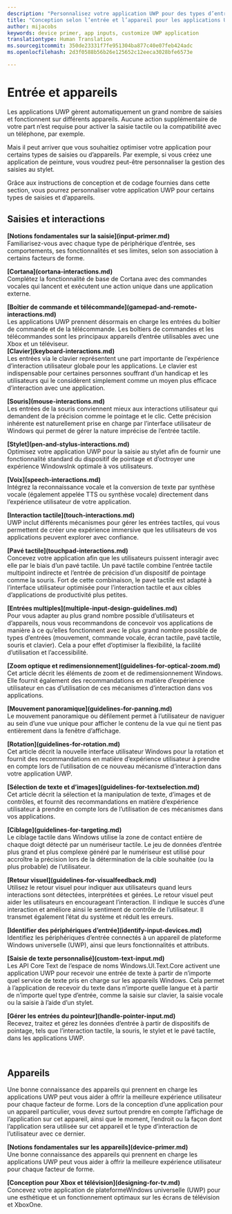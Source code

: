 ```yaml
---
description: "Personnalisez votre application UWP pour des types d’entrée et d’appareils donnés. Tirez parti des commandes tactiles et vocales. Exécutez vos applications sur des Xbox, des téléphones et même des TV."
title: "Conception selon l’entrée et l’appareil pour les applications UWP - Développement d’applications Windows"
author: mijacobs
keywords: device primer, app inputs, customize UWP application
translationtype: Human Translation
ms.sourcegitcommit: 350de23331f7fe951304ba877c40e07feb424adc
ms.openlocfilehash: 2d3f0588b56b26e125652c12eeca3028bfe6573e

---
```


<link rel="stylesheet" href="https://az835927.vo.msecnd.net/sites/uwp/Resources/css/custom.css"> 

# Entrée et appareils

Les applications UWP gèrent automatiquement un grand nombre de saisies et fonctionnent sur différents appareils. Aucune action supplémentaire de votre part n’est requise pour activer la saisie tactile ou la compatibilité avec un téléphone, par exemple. 

Mais il peut arriver que vous souhaitiez optimiser votre application pour certains types de saisies ou d’appareils. Par exemple, si vous créez une application de peinture, vous voudrez peut-être personnaliser la gestion des saisies au stylet. 

Grâce aux instructions de conception et de codage fournies dans cette section, vous pourrez personnaliser votre application UWP pour certains types de saisies et d’appareils. 

## Saisies et interactions

<div class="side-by-side">
<div class="side-by-side-content">
  <div class="side-by-side-content-left">
<p><b>[Notions fondamentales sur la saisie](input-primer.md)</b><br/> Familiarisez-vous avec chaque type de périphérique d’entrée, ses comportements, ses fonctionnalités et ses limites, selon son association à certains facteurs de forme.   
</p>
  </div>
  <div class="side-by-side-content-right">
<p><b>[Cortana](cortana-interactions.md) </b><br/> Complétez la fonctionnalité de base de Cortana avec des commandes vocales qui lancent et exécutent une action unique dans une application externe.   
</p>
  </div>
</div>
</div>

<div class="side-by-side">
<div class="side-by-side-content">
  <div class="side-by-side-content-left">
<b>[Boîtier de commande et télécommande](gamepad-and-remote-interactions.md)</b><br/>Les applications UWP prennent désormais en charge les entrées du boîtier de commande et de la télécommande. Les boîtiers de commandes et les télécommandes sont les principaux appareils d’entrée utilisables avec une Xbox et un téléviseur.  
  </div>
  <div class="side-by-side-content-right">
<b>[Clavier](keyboard-interactions.md)</b><br/>Les entrées via le clavier représentent une part importante de l’expérience d’interaction utilisateur globale pour les applications. Le clavier est indispensable pour certaines personnes souffrant d’un handicap et les utilisateurs qui le considèrent simplement comme un moyen plus efficace d’interaction avec une application.  
  </div>
</div>
</div>
<div class="side-by-side">
<div class="side-by-side-content">
  <div class="side-by-side-content-left">
<p><b>[Souris](mouse-interactions.md)</b><br/>Les entrées de la souris conviennent mieux aux interactions utilisateur qui demandent de la précision comme le pointage et le clic. Cette précision inhérente est naturellement prise en charge par l’interface utilisateur de Windows qui permet de gérer la nature imprécise de l’entrée tactile.
</p>
  </div>
  <div class="side-by-side-content-right">
<p><b>[Stylet](pen-and-stylus-interactions.md)</b><br/>Optimisez votre application UWP pour la saisie au stylet afin de fournir une fonctionnalité standard du dispositif de pointage et d’octroyer une expérience WindowsInk optimale à vos utilisateurs.   
</p>
  </div>
</div>
</div>

<div class="side-by-side">
<div class="side-by-side-content">
  <div class="side-by-side-content-left">
<p><b>[Voix](speech-interactions.md)</b><br/>Intégrez la reconnaissance vocale et la conversion de texte par synthèse vocale (également appelée TTS ou synthèse vocale) directement dans l’expérience utilisateur de votre application.
</p>
  </div>
  <div class="side-by-side-content-right">
<p><b>[Interaction tactile](touch-interactions.md)</b><br/>UWP inclut différents mécanismes pour gérer les entrées tactiles, qui vous permettent de créer une expérience immersive que les utilisateurs de vos applications peuvent explorer avec confiance.
</p>
  </div>
</div>
</div>

<div class="side-by-side">
<div class="side-by-side-content">
  <div class="side-by-side-content-left">
<p><b>[Pavé tactile](touchpad-interactions.md)  </b><br/>Concevez votre application afin que les utilisateurs puissent interagir avec elle par le biais d’un pavé tactile. Un pavé tactile combine l’entrée tactile multipoint indirecte et l’entrée de précision d’un dispositif de pointage comme la souris. Fort de cette combinaison, le pavé tactile est adapté à l’interface utilisateur optimisée pour l’interaction tactile et aux cibles d’applications de productivité plus petites.
</p>
  </div>
  <div class="side-by-side-content-right">
<p><b>[Entrées multiples](multiple-input-design-guidelines.md)  </b><br/>Pour vous adapter au plus grand nombre possible d’utilisateurs et d’appareils, nous vous recommandons de concevoir vos applications de manière à ce qu’elles fonctionnent avec le plus grand nombre possible de types d’entrées (mouvement, commande vocale, écran tactile, pavé tactile, souris et clavier). Cela a pour effet d’optimiser la flexibilité, la facilité d’utilisation et l’accessibilité.
</p>
  </div>
</div>
</div>

<div class="side-by-side">
<div class="side-by-side-content">
  <div class="side-by-side-content-left">
<p><b>[Zoom optique et redimensionnement](guidelines-for-optical-zoom.md)</b><br/>Cet article décrit les éléments de zoom et de redimensionnement Windows. Elle fournit également des recommandations en matière d’expérience utilisateur en cas d’utilisation de ces mécanismes d’interaction dans vos applications.
</p>
  </div>
  <div class="side-by-side-content-right">
<p><b>[Mouvement panoramique](guidelines-for-panning.md)</b><br/>Le mouvement panoramique ou défilement permet à l’utilisateur de naviguer au sein d’une vue unique pour afficher le contenu de la vue qui ne tient pas entièrement dans la fenêtre d’affichage.  
</p>
  </div>
</div>
</div>

<div class="side-by-side">
<div class="side-by-side-content">
  <div class="side-by-side-content-left">
<p><b>[Rotation](guidelines-for-rotation.md)</b><br/> Cet article décrit la nouvelle interface utilisateur Windows pour la rotation et fournit des recommandations en matière d’expérience utilisateur à prendre en compte lors de l’utilisation de ce nouveau mécanisme d’interaction dans votre application UWP.
</p>
  </div>
  <div class="side-by-side-content-right">
<p><b>[Sélection de texte et d’images](guidelines-for-textselection.md)</b><br/>Cet article décrit la sélection et la manipulation de texte, d’images et de contrôles, et fournit des recommandations en matière d’expérience utilisateur à prendre en compte lors de l’utilisation de ces mécanismes dans vos applications.
</p>
  </div>
</div>
</div>

<div class="side-by-side">
<div class="side-by-side-content">
  <div class="side-by-side-content-left">
<p><b>[Ciblage](guidelines-for-targeting.md)</b><br/>Le ciblage tactile dans Windows utilise la zone de contact entière de chaque doigt détecté par un numériseur tactile. Le jeu de données d’entrée plus grand et plus complexe généré par le numériseur est utilisé pour accroître la précision lors de la détermination de la cible souhaitée (ou la plus probable) de l’utilisateur.
</p>
  </div>
  <div class="side-by-side-content-right">
<p><b>[Retour visuel](guidelines-for-visualfeedback.md)</b><br/>Utilisez le retour visuel pour indiquer aux utilisateurs quand leurs interactions sont détectées, interprétées et gérées. Le retour visuel peut aider les utilisateurs en encourageant l’interaction. Il indique le succès d’une interaction et améliore ainsi le sentiment de contrôle de l’utilisateur. Il transmet également l’état du système et réduit les erreurs.  
</p>
  </div>
</div>
</div>

<div class="side-by-side">
<div class="side-by-side-content">
  <div class="side-by-side-content-left">
<p><b>[Identifier des périphériques d’entrée](identify-input-devices.md)</b><br/>Identifiez les périphériques d’entrée connectés à un appareil de plateforme Windows universelle (UWP), ainsi que leurs fonctionnalités et attributs. 
</p>
  </div>
  <div class="side-by-side-content-right">
<p><b>[Saisie de texte personnalisé](custom-text-input.md)</b><br/>Les API Core Text de l’espace de noms Windows.UI.Text.Core activent une application UWP pour recevoir une entrée de texte à partir de n’importe quel service de texte pris en charge sur les appareils Windows. Cela permet à l’application de recevoir du texte dans n’importe quelle langue et à partir de n’importe quel type d’entrée, comme la saisie sur clavier, la saisie vocale ou la saisie à l’aide d’un stylet.
</p>
  </div>
</div>
</div>

<div class="side-by-side">
<div class="side-by-side-content">
  <div class="side-by-side-content-left">
<p><b>[Gérer les entrées du pointeur](handle-pointer-input.md)</b><br/>Recevez, traitez et gérez les données d’entrée à partir de dispositifs de pointage, tels que l’interaction tactile, la souris, le stylet et le pavé tactile, dans les applications UWP.
</p>
  </div>
  <div class="side-by-side-content-right">
<p><b></b><br/>   
</p>
  </div>
</div>
</div>


## Appareils

Une bonne connaissance des appareils qui prennent en charge les applications UWP peut vous aider à offrir la meilleure expérience utilisateur pour chaque facteur de forme. Lors de la conception d’une application pour un appareil particulier, vous devez surtout prendre en compte l’affichage de l’application sur cet appareil, ainsi que le moment, l’endroit ou la façon dont l’application sera utilisée sur cet appareil et le type d’interaction de l’utilisateur avec ce dernier.

<div class="side-by-side">
<div class="side-by-side-content">
  <div class="side-by-side-content-left">
<p><b>[Notions fondamentales sur les appareils](device-primer.md)</b><br/>Une bonne connaissance des appareils qui prennent en charge les applications UWP peut vous aider à offrir la meilleure expérience utilisateur pour chaque facteur de forme. 
</p>
  </div>
  <div class="side-by-side-content-right">
<p><b>[Conception pour Xbox et télévision](designing-for-tv.md)</b><br/>Concevez votre application de plateformeWindows universelle (UWP) pour une esthétique et un fonctionnement optimaux sur les écrans de télévision et XboxOne.
</p>
  </div>
</div>
</div>




<!--HONumber=Jul16_HO1-->


